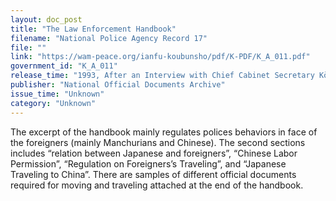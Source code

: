```yaml
---
layout: doc_post
title: "The Law Enforcement Handbook"
filename: "National Police Agency Record 17"
file: ""
link: "https://wam-peace.org/ianfu-koubunsho/pdf/K-PDF/K_A_011.pdf"
government_id: "K_A_011"
release_time: "1993, After an Interview with Chief Cabinet Secretary Kōno Yōhei"
publisher: "National Official Documents Archive"
issue_time: "Unknown"
category: "Unknown"
---
```

The excerpt of the handbook mainly regulates polices behaviors in face of the foreigners (mainly Manchurians and Chinese). The second sections includes “relation between Japanese and foreigners”, “Chinese Labor Permission”, “Regulation on Foreigners’s Traveling”, and “Japanese Traveling to China”. There are samples of different official documents required for moving and traveling attached at the end of the handbook.
